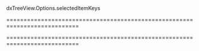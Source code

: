 <!--id-->dxTreeView.Options.selectedItemKeys<!--/id-->
===========================================================================
<!--hidden--><!--/hidden-->
===========================================================================

